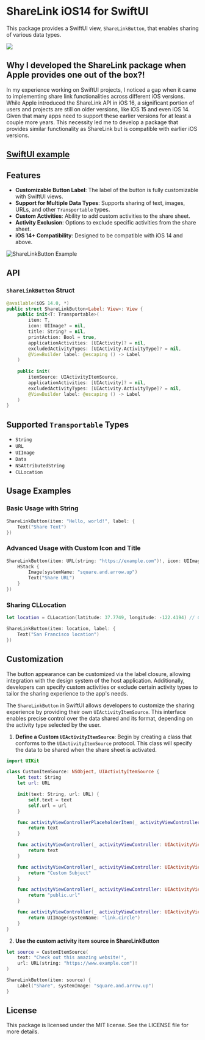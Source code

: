 
# ShareLink iOS14 for SwiftUI

This package provides a SwiftUI view, `ShareLinkButton`, that enables sharing of various data types. 

[![](https://img.shields.io/endpoint?url=https%3A%2F%2Fswiftpackageindex.com%2Fapi%2Fpackages%2Fswiftuiux%2Fsharelink-for-swiftui%2Fbadge%3Ftype%3Dplatforms)](https://swiftpackageindex.com/swiftuiux/sharelink-for-swiftui)

## Why I developed the ShareLink package when Apple provides one out of the box?!

In my experience working on SwiftUI projects, I noticed a gap when it came to implementing share link functionalities across different iOS versions. While Apple introduced the ShareLink API in iOS 16, a significant portion of users and projects are still on older versions, like iOS 15 and even iOS 14. Given that many apps need to support these earlier versions for at least a couple more years. This necessity led me to develop a package that provides similar functionality as ShareLink but is compatible with earlier iOS versions. 

## [SwiftUI example](https://github.com/swiftuiux/sharelink-for-swiftui-example)

## Features
- **Customizable Button Label**: The label of the button is fully customizable with SwiftUI views.
- **Support for Multiple Data Types**: Supports sharing of text, images, URLs, and other `Transportable` types.
- **Custom Activities**: Ability to add custom activities to the share sheet.
- **Activity Exclusion**: Options to exclude specific activities from the share sheet.
- **iOS 14+ Compatibility**: Designed to be compatible with iOS 14 and above.

![ShareLinkButton Example](https://github.com/swiftuiux/sharelink-for-swiftui-example/blob/main/img/sharelink%20.gif)

## API
### `ShareLinkButton` Struct
```swift
@available(iOS 14.0, *)
public struct ShareLinkButton<Label: View>: View {
    public init<T: Transportable>(
        item: T,
        icon: UIImage? = nil,
        title: String? = nil,
        printAction: Bool = true,
        applicationActivities: [UIActivity]? = nil,
        excludedActivityTypes: [UIActivity.ActivityType]? = nil,
        @ViewBuilder label: @escaping () -> Label
    )
    
    public init(
        itemSource: UIActivityItemSource,
        applicationActivities: [UIActivity]? = nil,
        excludedActivityTypes: [UIActivity.ActivityType]? = nil,
        @ViewBuilder label: @escaping () -> Label
    )
}
```

## Supported `Transportable` Types
- `String`
- `URL`
- `UIImage`
- `Data`
- `NSAttributedString`
- `CLLocation`

## Usage Examples

### Basic Usage with String
```swift
ShareLinkButton(item: "Hello, world!", label: {
    Text("Share Text")
})
```

### Advanced Usage with Custom Icon and Title
```swift
ShareLinkButton(item: URL(string: "https://example.com")!, icon: UIImage(systemName: "link"), title: "Check this out!", label: {
    HStack {
        Image(systemName: "square.and.arrow.up")
        Text("Share URL")
    }
})
```

### Sharing CLLocation
```swift
let location = CLLocation(latitude: 37.7749, longitude: -122.4194) // Coordinates for San Francisco

ShareLinkButton(item: location, label: {
    Text("San Francisco location")  
})
```

## Customization

The button appearance can be customized via the label closure, allowing integration with the design system of the host application. Additionally, developers can specify custom activities or exclude certain activity types to tailor the sharing experience to the app's needs.

The `ShareLinkButton` in SwiftUI allows developers to customize the sharing experience by providing their own `UIActivityItemSource`. This interface enables precise control over the data shared and its format, depending on the activity type selected by the user.

1. **Define a Custom `UIActivityItemSource`**:
   Begin by creating a class that conforms to the `UIActivityItemSource` protocol. This class will specify the data to be shared when the share sheet is activated.

```swift
import UIKit

class CustomItemSource: NSObject, UIActivityItemSource {
    let text: String
    let url: URL

    init(text: String, url: URL) {
        self.text = text
        self.url = url
    }

    func activityViewControllerPlaceholderItem(_ activityViewController: UIActivityViewController) -> Any {
        return text
    }

    func activityViewController(_ activityViewController: UIActivityViewController, itemForActivityType activityType: UIActivity.ActivityType?) -> Any? {
        return text
    }

    func activityViewController(_ activityViewController: UIActivityViewController, subjectForActivityType activityType: UIActivity.ActivityType?) -> String {
        return "Custom Subject"
    }

    func activityViewController(_ activityViewController: UIActivityViewController, dataTypeIdentifierForActivityType activityType: UIActivity.ActivityType?) -> String? {
        return "public.url"
    }

    func activityViewController(_ activityViewController: UIActivityViewController, thumbnailImageForActivityType activityType: UIActivity.ActivityType?, suggestedSize size: CGSize) -> UIImage? {
        return UIImage(systemName: "link.circle")
    }
}
```

2. **Use the custom activity item source in ShareLinkButton**
   
```swift
let source = CustomItemSource(
    text: "Check out this amazing website!",
    url: URL(string: "https://www.example.com")!
)

ShareLinkButton(item: source) {
    Label("Share", systemImage: "square.and.arrow.up")
}
```

## License
This package is licensed under the MIT license. See the LICENSE file for more details.

